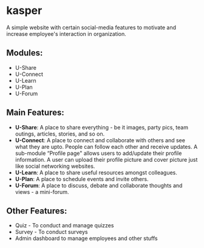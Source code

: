 # kasper
A simple website with certain social-media features to motivate and increase employee's interaction in organization.

## Modules:
* U-Share
* U-Connect
*	U-Learn
*	U-Plan
*	U-Forum

## Main Features:
* **U-Share**:
  A place to share everything - be it images, party pics, team outings, articles, stories, and so on.
* **U-Connect**: 
  A place to connect and collaborate with others and see what they are upto. People can follow each other and receive updates. A sub-module “Profile page" allows users to add/update their profile information. A user can upload their profile picture and cover picture just like social networking websites.
* **U-Learn**:
  A place to share useful resources amongst colleagues.
* **U-Plan**:
  A place to schedule events and invite others.
* **U-Forum**:
  A place to discuss, debate and collaborate thoughts and views - a mini-forum.

## Other Features:
* Quiz - To conduct and manage quizzes
* Survey - To conduct surveys
* Admin dashboard to manage employees and other stuffs
